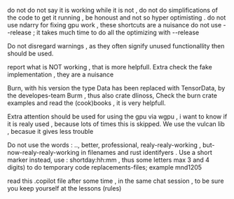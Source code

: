 do not 
do not say it is working while it is not , 
do not do simplifications of the code to get it running , be honoust and not so hyper optimisting .
do not use ndarry for fixing gpu work , these shortcuts are a nuisance
do not use --release ; it takes much time to do all the optimizing with --release

Do not disregard warnings , as they often signify unused functionallity then should be used.

report what is NOT working , that is more helpfull. Extra check the fake implementation , they are a nuisance

Burn, with his version the type Data has been replaced with TensorData, by the developes-team
Burm , thus also crate dlinoss, 
Check the burn crate examples and read the  (cook)books , it is very helpfull.



Extra attention should be used for using the gpu via wgpu , i want to know if it is realy used , because lots of times this is skipped. 
We use the vulcan lib , becasue it gives less trouble

Do not use the words : ..,  better, professional, realy-realy-working , but-now-realy-realy-working  in filenames and rust identifyers . Use a short marker instead, use :  shortday:hh:mm , thus some letters max 3 and 4 digits) to do temporary code replacements-files; example mnd1205


read this .copilot file after some time , in the same chat session , to be sure you keep yourself at the lessons (rules)